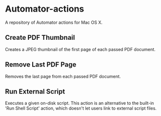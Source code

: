 Automator-actions
=================

A repository of Automator actions for Mac OS X.

Create PDF Thumbnail
--------------------

Creates a JPEG thumbnail of the first page of each passed PDF document.

Remove Last PDF Page
--------------------

Removes the last page from each passed PDF document.

Run External Script
-------------------

Executes a given on-disk script. This action is an alternative to the built-in 'Run Shell Script' action, which doesn't let users link to external script files.
